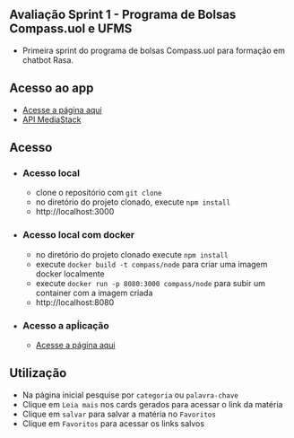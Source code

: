 ## Avaliação Sprint 1 - Programa de Bolsas Compass.uol e UFMS
- Primeira sprint do programa de bolsas Compass.uol para formação em chatbot Rasa.

## Acesso ao app
- [Acesse a página aqui](https://glacial-thicket-96440.herokuapp.com/)
- [API MediaStack](https://mediastack.com/?utm_source=any-api&utm_medium=OwnedSites)


## Acesso
- ### Acesso local 
    - clone o repositório com `git clone`
    - no diretório do projeto clonado, execute `npm install`
    - http://localhost:3000

- ### Acesso local com docker
    - no diretório do projeto clonado execute `npm install`
    - execute `docker build -t compass/node` para criar uma imagem docker localmente
    - execute `docker run -p 8080:3000 compass/node` para subir um container com a imagem criada
    - http://localhost:8080

- ### Acesso a apĺicação
    - [Acesse a página aqui](https://glacial-thicket-96440.herokuapp.com/)

## Utilização
- Na página inicial pesquise por `categoria` ou `palavra-chave`
- Clique em `Leia mais` nos cards gerados para acessar o link da matéria
- Clique em `salvar` para salvar a matéria no `Favoritos`
- Clique em `Favoritos` para acessar os links salvos


